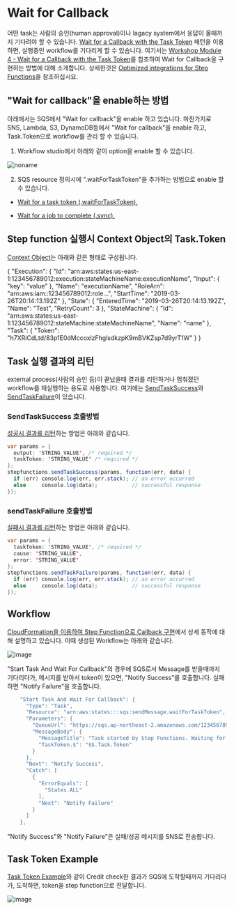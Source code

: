 # Wait for Callback

어떤 task는 사람의 승인(human approval)이나 lagacy system에서 응답이 올때까지 기다려야 할 수 있습니다. [Wait for a Callback with the Task Token](https://docs.aws.amazon.com/step-functions/latest/dg/connect-to-resource.html#connect-wait-token) 패턴을 이용하면, 실행중인 workflow를 기다리게 할 수 있습니다. 여기서는 [Workshop Module 4 - Wait for a Callback with the Task Token](https://catalog.workshops.aws/stepfunctions/en-US/module-4)를 참조하여 Wait for Callback을 구현하는 방법에 대해 소개합니다. 상세한것은 [Optimized integrations for Step Functions](https://docs.aws.amazon.com/step-functions/latest/dg/connect-supported-services.html)을 참조하십시요. 

## "Wait for callback"을 enable하는 방법

아래에서는 SQS에서 "Wait for callback"을 enable 하고 있습니다. 마찬가지로 SNS, Lambda, S3, DynamoDB등에서 "Wait for callback"을 enable 하고, Task.Token으로 workflow를 관리 할 수 있습니다. 

1) Workflow studio에서 아래와 같이 option을 enable 할 수 있습니다. 

![noname](https://user-images.githubusercontent.com/52392004/174919275-ff212383-7dfc-4c3a-948b-ee0ec74eeaa6.png)


2) SQS resource 정의시에 ".waitForTaskToken"을 추가하는 방법으로 enable 할 수 있습니다.

- [Wait for a task token (.waitForTaskToken).](https://docs.aws.amazon.com/step-functions/latest/dg/connect-to-resource.html#connect-wait-token)

- [Wait for a job to complete (.sync).](https://docs.aws.amazon.com/step-functions/latest/dg/connect-to-resource.html#connect-sync)


## Step function 실행시 Context Object의 Task.Token

[Context Object](https://docs.aws.amazon.com/step-functions/latest/dg/input-output-contextobject.html)는 아래와 같은 형태로 구성됩니다. 

{
    "Execution": {
        "Id": "arn:aws:states:us-east-1:123456789012:execution:stateMachineName:executionName",
        "Input": {
           "key": "value"
        },
        "Name": "executionName",
        "RoleArn": "arn:aws:iam::123456789012:role...",
        "StartTime": "2019-03-26T20:14:13.192Z"
    },
    "State": {
        "EnteredTime": "2019-03-26T20:14:13.192Z",
        "Name": "Test",
        "RetryCount": 3
    },
    "StateMachine": {
        "Id": "arn:aws:states:us-east-1:123456789012:stateMachine:stateMachineName",
        "Name": "name"
    },
    "Task": {
        "Token": "h7XRiCdLtd/83p1E0dMccoxlzFhglsdkzpK9mBVKZsp7d9yrT1W"
    }
}

## Task 실행 결과의 리턴

external process(사람의 승인 등)이 끝났을때 결과를 리턴하거나 멈춰졌던 workflow를 재실행하는 용도로 사용합니다. 여기에는 [SendTaskSuccess](https://docs.aws.amazon.com/step-functions/latest/apireference/API_SendTaskSuccess.html)와 [SendTaskFailure](https://docs.aws.amazon.com/step-functions/latest/apireference/API_SendTaskFailure.html)이 있습니다. 

### SendTaskSuccess 호출방법

[성공시 결과를 리턴](https://docs.aws.amazon.com/step-functions/latest/apireference/API_SendTaskSuccess.html)하는 방법은 아래와 같습니다. 

```java
var params = {
  output: 'STRING_VALUE', /* required */
  taskToken: 'STRING_VALUE' /* required */
};
stepfunctions.sendTaskSuccess(params, function(err, data) {
  if (err) console.log(err, err.stack); // an error occurred
  else     console.log(data);           // successful response
});
```

### sendTaskFailure 호출방법 

[실패시 결과를 리턴](https://docs.aws.amazon.com/AWSJavaScriptSDK/latest/AWS/StepFunctions.html#sendTaskFailure-property)하는 방법은 아래와 같습니다. 

```java
var params = {
  taskToken: 'STRING_VALUE', /* required */
  cause: 'STRING_VALUE',
  error: 'STRING_VALUE'
};
stepfunctions.sendTaskFailure(params, function(err, data) {
  if (err) console.log(err, err.stack); // an error occurred
  else     console.log(data);           // successful response
});
```

## Workflow

[CloudFormation을 이용하여 Step Function으로 Callback 구현](https://github.com/kyopark2014/aws-step-functions/blob/main/Wait-for-Callback/callback-cloudformation.md)에서 상세 동작에 대해 설명하고 있습니다. 이때 생성된 Workflow는 아래와 같습니다.

![image](https://user-images.githubusercontent.com/52392004/174722275-16a404e4-4f0d-4a1e-b750-e8489dec90f0.png)

"Start Task And Wait For Callback"의 경우에 SQS로서 Message를 받을때까지 기다리다가, 메시지를 받아서 token이 있으면, "Notify Success"를 호출합니다. 실패하면 "Notify Failure"을 호출합니다.

```java
    "Start Task And Wait For Callback": {
      "Type": "Task",
      "Resource": "arn:aws:states:::sqs:sendMessage.waitForTaskToken",
      "Parameters": {
        "QueueUrl": "https://sqs.ap-northeast-2.amazonaws.com/123456789012/module4-SQSQueue-THCygijktbGh",
        "MessageBody": {
          "MessageTitle": "Task started by Step Functions. Waiting for callback with task token.",
          "TaskToken.$": "$$.Task.Token"
        }
      },
      "Next": "Notify Success",
      "Catch": [
        {
          "ErrorEquals": [
            "States.ALL"
          ],
          "Next": "Notify Failure"
        }
      ]
    },
```

"Notify Success"와 "Notify Failure"은 실패/성공 메시지를 SNS로 전송합니다. 




## Task Token Example

[Task Token Example](https://docs.aws.amazon.com/step-functions/latest/dg/connect-to-resource.html#connect-wait-token)와 같이 Credit check한 결과가 SQS에 도착할때까지 기다리다가, 도착하면, token을 step function으로 전달합니다. 

![image](https://user-images.githubusercontent.com/52392004/174439709-2508369f-264c-4989-bd2d-26cee7e5f96b.png)

